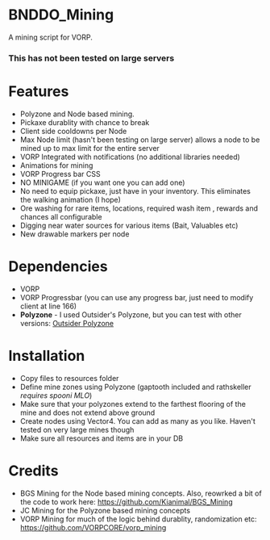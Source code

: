 # BNDDO_Mining

A mining script for VORP.

### This has not been tested on large servers

# Features

- Polyzone and Node based mining.
- Pickaxe durablity with chance to break
- Client side cooldowns per Node
- Max Node limit (hasn't been testing on large server) allows a node to be mined up to max limit for the entire server
- VORP Integrated with notifications (no additional libraries needed)
- Animations for mining
- VORP Progress bar CSS
- NO MINIGAME (if you want one you can add one)
- No need to equip pickaxe, just have in your inventory. This eliminates the walking animation (I hope)
- Ore washing for rare items, locations, required wash item , rewards and chances all configurable
- Digging near water sources for various items (Bait, Valuables etc)
- New drawable markers per node

# Dependencies

- VORP
- VORP Progressbar (you can use any progress bar, just need to modify client at line 166)
- **Polyzone** - I used Outsider's Polyzone, but you can test with other versions: [Outsider Polyzone](https://github.com/outsider31000/PolyZone)

# Installation

- Copy files to resources folder
- Define mine zones using Polyzone (gaptooth included and rathskeller _requires spooni MLO_)
- Make sure that your polyzones extend to the farthest flooring of the mine and does not extend above ground
- Create nodes using Vector4. You can add as many as you like. Haven't tested on very large mines though
- Make sure all resources and items are in your DB

# Credits

- BGS Mining for the Node based mining concepts. Also, reowrked a bit of the code to work here: https://github.com/Kianimal/BGS_Mining
- JC Mining for the Polyzone based mining concepts
- VORP Mining for much of the logic behind durablity, randomization etc: https://github.com/VORPCORE/vorp_mining
